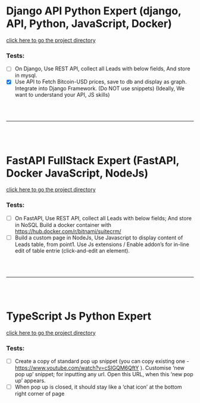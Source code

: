 # Django API Python Expert (django, API, Python, JavaScript, Docker)

[click here to go the project directory](/django-project/)

### Tests:

- [ ] On Django, Use REST API, collect all Leads with below fields, And store in mysql.
- [x] Use API to Fetch Bitcoin-USD prices, save to db and display as graph. Integrate
      into Django Framework. (Do NOT use snippets) (Ideally, We want to understand your
      API, JS skills)

<br />
<br />
<hr />
<br />
<br />

# FastAPI FullStack Expert (FastAPI, Docker JavaScript, NodeJs)

[click here to go the project directory](/fastapi-project/)

### Tests:

- [ ] On FastAPI, Use REST API, collect all Leads with below fields; And store in NoSQL Build a docker container with https://hub.docker.com/r/bitnami/suitecrm/
- [ ] Build a custom page in NodeJs, Use Javascript to display content of Leads table,
      from point1. Use Js extensions / Enable addon’s for in-line edit of table entrie (click-and-edit an element).

<br />
<br />
<hr />
<br />
<br />

# TypeScript Js Python Expert

[click here to go the project directory](/typescript-project/)

### Tests:

- [ ] Create a copy of standard pop up snippet (you can copy existing one - https://www.youtube.com/watch?v=cSIGQM6QftY ). Customise ‘new pop up’ snippet; for inputting any url. Open this URL, when this ‘new pop up’ appears.
- [ ] When pop up is closed, it should stay like a ‘chat icon’ at the bottom right corner of page
